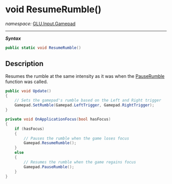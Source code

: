 ﻿# void ResumeRumble()
*namespace:* [GLU.Input.Gamepad](../gamepad.md)

---
***Syntax***
```csharp
public static void ResumeRumble()
```

## Description
Resumes the rumble at the same intensity as it was when the [PauseRumble](./PauseRumble.md) function was called.

```csharp
public void Update()
{
    // Sets the gamepad's rumble based on the Left and Right trigger
    Gamepad.SetRumble(Gamepad.LeftTrigger, Gamepad.RightTrigger);
}

private void OnApplicationFocus(bool hasFocus)
{
    if (hasFocus)
    {
        // Pauses the rumble when the game loses focus
        Gamepad.ResumeRumble();
    }
    else 
    {
        // Resumes the rumble when the game regains focus
        Gamepad.PauseRumble();
    }
}
```
